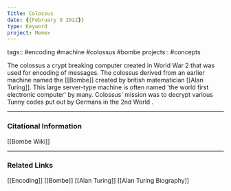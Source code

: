 ```yaml
---
Title: Colossus
date: {{February 9 2022}}
type: Keyword
project: Memex
---
```

tags:: #encoding #machine #colossus #bombe
projects:: #concepts 

The colossus a crypt breaking computer created in World War 2 that was used for encoding of messages. The colossus derived from an earlier machine named the [[Bombe]] created by british matematician [[Alan Turing]]. This large server-type machine is often named 'the world first electronic computer' by many. Colossus' mission was to decrypt various Tunny codes put out by Germans in the 2nd World .

---
### Citational Information
[[Bombe Wiki]]
- - - 
### Related Links
[[Encoding]]
[[Bombe]]
[[Alan Turing]]
[[Alan Turing Biography]]

